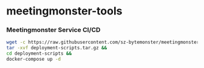# meetingmonster-tools

### Meetingmonster Service CI/CD

```bash
wget -c https://raw.githubusercontent.com/sz-bytemonster/meetingmonster-tools/main/deployment-scripts.tar.gz &&
tar -xvf deployment-scripts.tar.gz &&
cd deployment-scripts &&
docker-compose up -d
```
